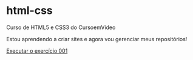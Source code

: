 # html-css
 Curso de HTML5 e CSS3 do CursoemVídeo

Estou aprendendo a criar sites e agora vou gerenciar meus repositórios!

<a href="https://gabrielveroneze.github.io/html-css/exercicios/ex001/index.html">Executar o exercício 001</a>